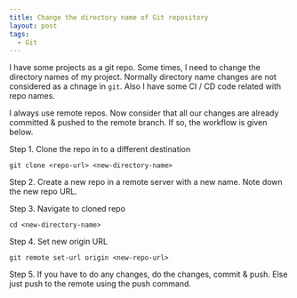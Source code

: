 ```yaml
---
title: Change the directory name of Git repository
layout: post
tags:
  - Git
---
```


I have some projects as a git repo. Some times, I need to change the directory names of my project. Normally directory name changes are not considered as a chnage in `git`. Also I have some CI / CD code related with repo names.

I always use remote repos. Now consider that all our changes are already committed & pushed to the remote branch. If so, the workflow is given below.

Step 1. Clone the repo in to a different destination

    git clone <repo-url> <new-directory-name>

Step 2. Create a new repo in a remote server with a new name. Note down the new repo URL.

Step 3. Navigate to cloned repo

    cd <new-directory-name>

Step 4. Set new origin URL

    git remote set-url origin <new-repo-url>

Step 5. If you have to do any changes, do the changes, commit & push. Else just push to the remote using the push command.
